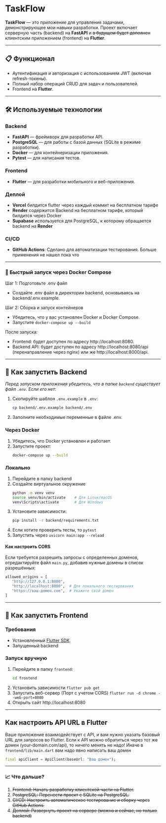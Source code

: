 # TaskFlow

**TaskFlow** — это приложение для управления задачами, демонстрирующее мои навыки разработки. Проект включает серверную часть (backend) на **FastAPI** и ~~в будущем будет дополнен~~ клиентским приложением (frontend) на **Flutter**.

---

## 📋 Функционал

- Аутентификация и авторизация с использованием JWT (включая refresh-токены).
- Полный набор операций CRUD для задач и пользователей.
- Frontend на **Flutter**.

---

## 🛠 Используемые технологии

### Backend
- **FastAPI** — фреймворк для разработки API.
- **PostgreSQL** — для работы с базой данных (SQLite в режиме разработки).
- **Docker** — для контейнеризации приложения.
- **Pytest** — для написания тестов.

### Frontend
- **Flutter** — для разработки мобильного и веб-приложения.

### Деплой
- **Vercel** билдится flutter через каждый коммит на бесплатном тарифе
- **Render** содержится Backend на бесплатном тарифе, который билдится через Docker
- **Supabase** используется для PostgreSQL, к которому обращается backend на **Render**

### CI/CD
- **GitHub Actions**: Сделано для автоматизации тестирования. Больше применения не нашел пока что

---

### 🚀 Быстрый запуск через Docker Compose
Шаг 1: Подготовьте .env файл
- Создайте .env файл в директории backend, основываясь на backend/.env.example.
  
Шаг 2: Сборка и запуск контейнеров
- Убедитесь, что у вас установлен Docker и Docker Compose.
- Запустите `docker-compose up --build`
  
После запуска:
- Frontend: будет доступен по адресу http://localhost:8080.
- Backend API: будет доступен по адресу http://localhost:8080/api (перенаправление через nginx) или же http://localhost:8000/api.
  
---

## 🚀 Как запустить Backend

*Перед запуском приложения убедитесь, что в папке `backend` существует файл `.env`. Если его нет:*
1. Скопируйте шаблон `.env.example` в `.env`:
   ```bash
   cp backend/.env.example backend/.env
2. Заполните необходимые переменные в файле .env.
   
### Через Docker
1. Убедитесь, что Docker установлен и работает.
2. Запустите проект:
   ```bash
   docker-compose up --build

### Локально
1. Перейдите в папку backend
2. Создайте виртуальное окружение
   ```bash
   python -m venv venv
   source venv/bin/activate    # Для Linux/macOS
   venv\Scripts\activate       # Для Windows
4. Установите зависимости:
   ```bash
   pip install -r backend/requirements.txt
5. Если хотите проверить тесты, то ```pytest```
6. Запустить через ```uvicorn main:app --reload```

#### Как настроить CORS
Если требуется разрешить запросы с определенных доменов, отредактируйте файл `main.py`, добавив нужные домены в список разрешённых:
```python
allowed_origins = [
   "http://127.0.0.1:8080",
   "http://localhost:8080",  # Для локального тестирования
   "https://ваш-домен.com",  # Укажите свой домен
]
```

---

## 🚀 Как запустить Frontend
### Требования
- Установленный [Flutter SDK](https://flutter.dev/docs/get-started/install).
- Запущенный backend
### Запуск вручную
1. Перейдите в папку `frontend`:
   ```bash
   cd frontend
2. Установить зависимости ```flutter pub get```
3. Запустить веб-сервер (Порт с учетом CORS) ```flutter run -d chrome --web-port=8080```
4. Открыть сайт http://localhost:8080

---

## Как настроить API URL в Flutter

Ваше приложение взаимодействует с API, и вам нужно указать базовый URL для запросов во Flutter.
Если к API можно обратиться через тот же домен (your-domain.com/api), то ничего менять не надо!
Иначе в `frontend/lib/main.dart` вам надо явно написать ваш домен
```dart
final apiClient = ApiClient(baseUrl: "Ваш домен");
```

---

### **📈 Что дальше?**

1. ~~Frontend: Начать разработку клиентской части на Flutter.~~
2. ~~PostgreSQL: Перенести проект с SQLite на PostgreSQL.~~
3. ~~CI/CD: Настроить автоматическое тестирование и сборку через GitHub Actions.~~
4. ~~Деплой: Развернуть проект на сервере (можно и сейчас, но только backend)~~
